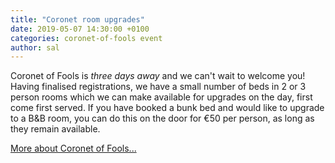```yaml
---
title: "Coronet room upgrades"
date: 2019-05-07 14:30:00 +0100
categories: coronet-of-fools event
author: sal
---
```

Coronet of Fools is _three days away_ and we can't wait to welcome you! Having finalised registrations, we have a small number of beds in 2 or 3 person rooms which we can make available for upgrades on the day, first come first served. If you have booked a bunk bed and would like to upgrade to a B&B room, you can do this on the door for €50 per person, as long as they remain available.

[More about Coronet of Fools...](/events/2019/coronet)
